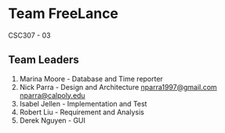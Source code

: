 # Team FreeLance
CSC307 - 03

## Team Leaders
1. Marina Moore - Database and Time reporter
2. Nick Parra - Design and Architecture nparra1997@gmail.com nparra@calpoly.edu
3. Isabel Jellen - Implementation and Test
4. Robert Liu - Requirement and Analysis
5. Derek Nguyen - GUI



